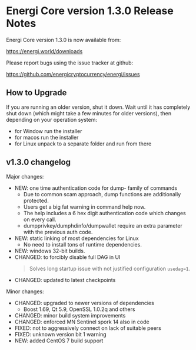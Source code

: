 Energi Core version 1.3.0 Release Notes
=======================================


Energi Core version 1.3.0 is now available from:

  https://energi.world/downloads

Please report bugs using the issue tracker at github:

  https://github.com/energicryptocurrency/energi/issues


How to Upgrade
--------------

If you are running an older version, shut it down. Wait until it has completely
shut down (which might take a few minutes for older versions), then depending on
your operation system:

* for Window run the installer
* for macos run the installer
* for Linux unpack to a separate folder and run from there


v1.3.0 changelog
----------------

Major changes:

- NEW: one time authentication code for dump- family of commands
    - Due to common scam approach, dump functions are additionally protected.
    - Users get a big fat warning in command help now.
    - The help includes a 6 hex digit authentication code which changes on every call.
    - dumpprivkey/dumphdinfo/dumpwallet require an extra parameter with the previous auth code.
- NEW: static linking of most dependencies for Linux
    - No need to install tons of runtime dependencies.
- NEW: windows 32-bit builds.
- CHANGED: to forcibly disable full DAG in UI
    > Solves long startup issue with not justified configuration `usedag=1`.
- CHANGED: updated to latest checkpoints

Minor changes:

- CHANGED: upgraded to newer versions of dependencies
    - Boost 1.69, Qt 5.9, OpenSSL 1.0.2q and others
- CHANGED: minor build system improvements
- CHANGED: enforced MN Sentinel spork 14 also in code
- FIXED: not to aggressively connect on lack of suitable peers
- FIXED: unknown version bit 1 warning
- NEW: added CentOS 7 build support

